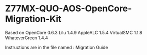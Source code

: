 # Z77MX-QUO-AOS-OpenCore-Migration-Kit
 
 Based on OpenCore 0.6.3
 Lilu 1.4.9
 AppleALC 1.5.4
 VirtualSMC 1.1.8
 WhateverGreen 1.4.4


 Instructions are in the file named : Migration Guide
